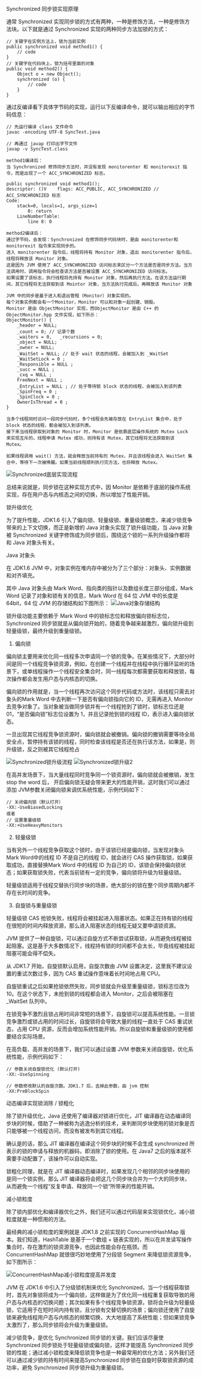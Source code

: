 Synchronized 同步锁实现原理

通常 Synchronized 实现同步锁的方式有两种，一种是修饰方法，一种是修饰方法块。以下就是通过 Synchronized 实现的两种同步方法加锁的方式：
```
// 关键字在实例方法上，锁为当前实例
public synchronized void method1() {    
    // code
}
// 关键字在代码块上，锁为括号里面的对象
public void method2() {    
    Object o = new Object();    
    synchronized (o) {        
        // code    
    }
}
```

通过反编译看下具体字节码的实现，运行以下反编译命令，就可以输出相应的字节码信息：
```
// 先运行编译 class 文件命令
javac -encoding UTF-8 SyncTest.java 

// 再通过 javap 打印出字节文件 
javap -v SyncTest.class 

method1编译后：
当 Synchronized 修饰同步方法时，并没有发现 monitorenter 和 monitorexit 指令，而是出现了一个 ACC_SYNCHRONIZED 标志。

public synchronized void method1();    
descriptor: ()V    flags: ACC_PUBLIC, ACC_SYNCHRONIZED // ACC_SYNCHRONIZED 标志    
Code:      
    stack=0, locals=1, args_size=1         
        0: return      
    LineNumberTable:        
        line 8: 0

method2编译后：
通过字节码，会发现：Synchronized 在修饰同步代码块时，是由 monitorenter和 monitorexit 指令来实现同步的。
进入 monitorenter 指令后，线程将持有 Monitor 对象，退出 monitorenter 指令后，线程将释放该 Monitor 对象。
这是因为 JVM 使用了 ACC_SYNCHRONIZED 访问标志来区分一个方法是否是同步方法。当方法调用时，调用指令将会检查该方法是否被设置 ACC_SYNCHRONIZED 访问标志。
如果设置了该标志，执行线程将先持有 Monitor 对象，然后再执行方法。在该方法运行期间，其它线程将无法获取到该 Mointor 对象，当方法执行完成后，再释放该 Monitor 对象

JVM 中的同步是基于进入和退出管程（Monitor）对象实现的。
每个对象实例都会有一个Monitor，Monitor 可以和对象一起创建、销毁。
Monitor 是由 ObjectMonitor 实现，而ObjectMonitor 是由 C++ 的 ObjectMonitor.hpp 文件实现，如下所示：
ObjectMonitor() {   
    _header = NULL;   
    _count = 0; // 记录个数
    _waiters = 0,   _recursions = 0;   
    _object = NULL;   
    _owner = NULL;   
    _WaitSet = NULL; // 处于 wait 状态的线程，会被加入到 _WaitSet   
    _WaitSetLock = 0 ;   
    _Responsible = NULL ;   
    _succ = NULL ;   
    _cxq = NULL ;   
    FreeNext = NULL ;   
    _EntryList = NULL ; // 处于等待锁 block 状态的线程，会被加入到该列表   
    _SpinFreq = 0 ;   
    _SpinClock = 0 ;   
    OwnerIsThread = 0 ;
}

当多个线程同时访问一段同步代码时，多个线程会先被存放在 EntryList 集合中，处于block 状态的线程，都会被加入到该列表。
接下来当线程获取到对象的 Monitor 时，Monitor 是依靠底层操作系统的 Mutex Lock 来实现互斥的，线程申请 Mutex 成功，则持有该 Mutex，其它线程将无法获取到该 Mutex。

如果线程调用 wait() 方法，就会释放当前持有的 Mutex，并且该线程会进入 WaitSet 集合中，等待下一次被唤醒。如果当前线程顺利执行完方法，也将释放 Mutex。

```
![Synchronized底层实现流程](images/Synchronized底层实现流程.png)

总结来说就是，同步锁在这种实现方式中，因 Monitor 是依赖于底层的操作系统实现，存在用户态与内核态之间的切换，所以增加了性能开销。

锁升级优化

为了提升性能，JDK1.6 引入了偏向锁、轻量级锁、重量级锁概念，来减少锁竞争带来的上下文切换，而正是新增的 Java 对象头实现了锁升级功能，当 Java 对象被 Synchronized 关键字修饰成为同步锁后，围绕这个锁的一系列升级操作都将和 Java 对象头有关。

Java 对象头

在 JDK1.6 JVM 中，对象实例在堆内存中被分为了三个部分：对象头、实例数据和对齐填充。

其中 Java 对象头由 Mark Word、指向类的指针以及数组长度三部分组成，Mark Word 记录了对象和锁有关的信息，Mark Word 在 64 位 JVM 中的长度是 64bit，64 位 JVM 的存储结构如下图所示：
![Java对象存储结构](images/Java对象存储结构.png)

锁升级功能主要依赖于 Mark Word 中的锁标志位和释放偏向锁标志位，Synchronized 同步锁就是从偏向锁开始的，随着竞争越来越激烈，偏向锁升级到轻量级锁，最终升级到重量级锁。

1. 偏向锁

偏向锁主要用来优化同一线程多次申请同一个锁的竞争。在某些情况下，大部分时间是同一个线程竞争锁资源，例如，在创建一个线程并在线程中执行循环监听的场景下，或单线程操作一个线程安全集合时，同一线程每次都需要获取和释放锁，每次操作都会发生用户态与内核态的切换。

偏向锁的作用就是，当一个线程再次访问这个同步代码或方法时，该线程只需去对象头的Mark Word 中去判断一下是否有偏向锁指向它的 ID，无需再进入 Monitor 去竞争对象了。当对象被当做同步锁并有一个线程抢到了锁时，锁标志位还是 01，“是否偏向锁”标志位设置为 1，并且记录抢到锁的线程 ID，表示进入偏向锁状态。

一旦出现其它线程竞争锁资源时，偏向锁就会被撤销。偏向锁的撤销需要等待全局安全点，暂停持有该锁的线程，同时检查该线程是否还在执行该方法，如果是，则升级锁，反之则被其它线程抢占

![Synchronized锁升级流程](images/Synchronized锁升级流程.png)
![Synchronized锁升级2](images/Synchronized锁升级2.png)

在高并发场景下，当大量线程同时竞争同一个锁资源时，偏向锁就会被撤销，发生stop the word 后， 开启偏向锁无疑会带来更大的性能开销，这时我们可以通过添加 JVM参数关闭偏向锁来调优系统性能，示例代码如下：
```
// 关闭偏向锁（默认打开）
-XX:-UseBiasedLocking 
或者
// 设置重量级锁
-XX:+UseHeavyMonitors  
```

2. 轻量级锁

当有另外一个线程竞争获取这个锁时，由于该锁已经是偏向锁，当发现对象头 Mark Word中的线程 ID 不是自己的线程 ID，就会进行 CAS 操作获取锁，如果获取成功，直接替换Mark Word 中的线程 ID 为自己的 ID，该锁会保持偏向锁状态；如果获取锁失败，代表当前锁有一定的竞争，偏向锁将升级为轻量级锁。

轻量级锁适用于线程交替执行同步块的场景，绝大部分的锁在整个同步周期内都不存在长时间的竞争。

3. 自旋锁与重量级锁

轻量级锁 CAS 抢锁失败，线程将会被挂起进入阻塞状态。如果正在持有锁的线程在很短的时间内释放资源，那么进入阻塞状态的线程无疑又要申请锁资源。

JVM 提供了一种自旋锁，可以通过自旋方式不断尝试获取锁，从而避免线程被挂起阻塞。这是基于大多数情况下，线程持有锁的时间都不会太长，毕竟线程被挂起阻塞可能会得不偿失。

从 JDK1.7 开始，自旋锁默认启用，自旋次数由 JVM 设置决定，这里我不建议设置的重试次数过多，因为 CAS 重试操作意味着长时间地占用 CPU。

自旋锁重试之后如果抢锁依然失败，同步锁就会升级至重量级锁，锁标志位改为 10。在这个状态下，未抢到锁的线程都会进入 Monitor，之后会被阻塞在 _WaitSet 队列中。

在锁竞争不激烈且锁占用时间非常短的场景下，自旋锁可以提高系统性能。一旦锁竞争激烈或锁占用的时间过长，自旋锁将会导致大量的线程一直处于 CAS 重试状态，占用 CPU 资源，反而会增加系统性能开销。所以自旋锁和重量级锁的使用都要结合实际场景。

在高负载、高并发的场景下，我们可以通过设置 JVM 参数来关闭自旋锁，优化系统性能，示例代码如下：
```
// 参数关闭自旋锁优化 (默认打开)
-XX:-UseSpinning  

// 参数修改默认的自旋次数。JDK1.7 后，去掉此参数，由 jvm 控制
-XX:PreBlockSpin 
```

动态编译实现锁消除 / 锁粗化

除了锁升级优化，Java 还使用了编译器对锁进行优化，JIT 编译器在动态编译同步块的时候，借助了一种被称为逃逸分析的技术，来判断同步块使用的锁对象是否只能够被一个线程访问，而没有被发布到其它线程。

确认是的话，那么 JIT 编译器在编译这个同步块的时候不会生成 synchronized 所表示的锁的申请与释放的机器码，即消除了锁的使用。在 Java7 之后的版本就不需要手动配置了，该操作可以自动实现。

锁粗化同理，就是在 JIT 编译器动态编译时，如果发现几个相邻的同步块使用的是同一个锁实例，那么 JIT 编译器将会把这几个同步块合并为一个大的同步块，从而避免一个线程“反复申请、释放同一个锁“所带来的性能开销。

减小锁粒度

除了锁内部优化和编译器优化之外，我们还可以通过代码层来实现锁优化，减小锁粒度就是一种惯用的方法。

最经典的减小锁粒度的案例就是 JDK1.8 之前实现的 ConcurrentHashMap 版本。我们知道，HashTable 是基于一个数组 + 链表实现的，所以在并发读写操作集合时，存在激烈的锁资源竞争，也因此性能会存在瓶颈。而 ConcurrentHashMap 就很很巧妙地使用了分段锁 Segment 来降低锁资源竞争，如下图所示：

![ConcurrentHashMap减小锁粒度提高并发度](images/ConcurrentHashMap减小锁粒度提高并发度.png)

JVM 在 JDK1.6 中引入了分级锁机制来优化 Synchronized，当一个线程获取锁时，首先对象锁将成为一个偏向锁，这样做是为了优化同一线程重复获取导致的用户态与内核态的切换问题；其次如果有多个线程竞争锁资源，锁将会升级为轻量级锁，它适用于在短时间内持有锁，且分锁有交替切换的场景；偏向锁还使用了自旋锁来避免线程用户态与内核态的频繁切换，大大地提高了系统性能；但如果锁竞争太激烈了，那么同步锁将会升级为重量级锁。

减少锁竞争，是优化 Synchronized 同步锁的关键。我们应该尽量使 Synchronized 同步锁处于轻量级锁或偏向锁，这样才能提高 Synchronized 同步锁的性能；通过减小锁粒度来降低锁竞争也是一种最常用的优化方法；另外我们还可以通过减少锁的持有时间来提高Synchronized 同步锁在自旋时获取锁资源的成功率，避免 Synchronized 同步锁升级为重量级锁。



